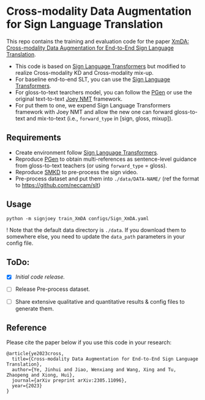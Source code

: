 # Cross-modality Data Augmentation for Sign Language Translation

This repo contains the training and evaluation code for the paper [XmDA: Cross-modality Data Augmentation for End-to-End
Sign Language Translation](https://arxiv.org/pdf/2305.11096.pdf). 

* This code is based on [Sign Language Transformers](https://github.com/neccam/slt) but modified to realize Cross-modality KD and  Cross-modality mix-up. 
* For baseline end-to-end SLT, you can use the [Sign Language Transformers](https://github.com/neccam/slt). 
* For gloss-to-text tearchers model, you can follow the [PGen](https://github.com/Atrewin/PGen) or use the original text-to-text [Joey NMT](https://github.com/joeynmt/joeynmt) framework. 
* For put them to one, we expend Sign Language Transformers framework with Joey NMT and allow the new one can forward gloss-to-text and mix-to-text (i.e., ``forward_type`` in [sign, gloss, mixup]).


## Requirements
* Create environment follow [Sign Language Transformers](https://github.com/neccam/slt).
* Reproduce [PGen](https://github.com/Atrewin/PGen) to obtain multi-references as sentence-level guidance from gloss-to-text teachers (or using ``forward_type`` = gloss).
* Reproduce [SMKD](https://github.com/ycmin95/VAC_CSLR) to pre-process the sign video.
* Pre-process dataset and put them into ``./data/DATA-NAME/`` (ref the format to https://github.com/neccam/slt)


## Usage

  `python -m signjoey train_XmDA configs/Sign_XmDA.yaml` 

! Note that the default data directory is `./data`. If you download them to somewhere else, you need to update the `data_path` parameters in your config file.   
## ToDo:

- [X] *Initial code release.*
- [ ] Release Pre-process dataset.
- [ ] Share extensive qualitative and quantitative results & config files to generate them.


## Reference

Please cite the paper below if you use this code in your research:

    @article{ye2023cross,
      title={Cross-modality Data Augmentation for End-to-End Sign Language Translation},
      author={Ye, Jinhui and Jiao, Wenxiang and Wang, Xing and Tu, Zhaopeng and Xiong, Hui},
      journal={arXiv preprint arXiv:2305.11096},
      year={2023}
    }


